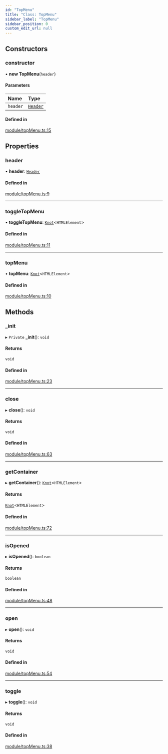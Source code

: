 ```yaml
---
id: "TopMenu"
title: "Class: TopMenu"
sidebar_label: "TopMenu"
sidebar_position: 0
custom_edit_url: null
---
```


## Constructors

### constructor

• **new TopMenu**(`header`)

#### Parameters

| Name | Type |
| :------ | :------ |
| `header` | [`Header`](Header.md) |

#### Defined in

[module/topMenu.ts:15](https://github.com/siposdani87/sui-js/blob/b0b5d62/src/module/topMenu.ts#L15)

## Properties

### header

• **header**: [`Header`](Header.md)

#### Defined in

[module/topMenu.ts:9](https://github.com/siposdani87/sui-js/blob/b0b5d62/src/module/topMenu.ts#L9)

___

### toggleTopMenu

• **toggleTopMenu**: [`Knot`](Knot.md)<`HTMLElement`\>

#### Defined in

[module/topMenu.ts:11](https://github.com/siposdani87/sui-js/blob/b0b5d62/src/module/topMenu.ts#L11)

___

### topMenu

• **topMenu**: [`Knot`](Knot.md)<`HTMLElement`\>

#### Defined in

[module/topMenu.ts:10](https://github.com/siposdani87/sui-js/blob/b0b5d62/src/module/topMenu.ts#L10)

## Methods

### \_init

▸ `Private` **_init**(): `void`

#### Returns

`void`

#### Defined in

[module/topMenu.ts:23](https://github.com/siposdani87/sui-js/blob/b0b5d62/src/module/topMenu.ts#L23)

___

### close

▸ **close**(): `void`

#### Returns

`void`

#### Defined in

[module/topMenu.ts:63](https://github.com/siposdani87/sui-js/blob/b0b5d62/src/module/topMenu.ts#L63)

___

### getContainer

▸ **getContainer**(): [`Knot`](Knot.md)<`HTMLElement`\>

#### Returns

[`Knot`](Knot.md)<`HTMLElement`\>

#### Defined in

[module/topMenu.ts:72](https://github.com/siposdani87/sui-js/blob/b0b5d62/src/module/topMenu.ts#L72)

___

### isOpened

▸ **isOpened**(): `boolean`

#### Returns

`boolean`

#### Defined in

[module/topMenu.ts:48](https://github.com/siposdani87/sui-js/blob/b0b5d62/src/module/topMenu.ts#L48)

___

### open

▸ **open**(): `void`

#### Returns

`void`

#### Defined in

[module/topMenu.ts:54](https://github.com/siposdani87/sui-js/blob/b0b5d62/src/module/topMenu.ts#L54)

___

### toggle

▸ **toggle**(): `void`

#### Returns

`void`

#### Defined in

[module/topMenu.ts:38](https://github.com/siposdani87/sui-js/blob/b0b5d62/src/module/topMenu.ts#L38)
